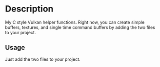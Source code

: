<h1>Description</h1>

My C style Vulkan helper functions. Right now, you can create simple buffers, textures, and single time command buffers by adding the two files to your project. 

<h2>Usage</h2>

Just add the two files to your project.
